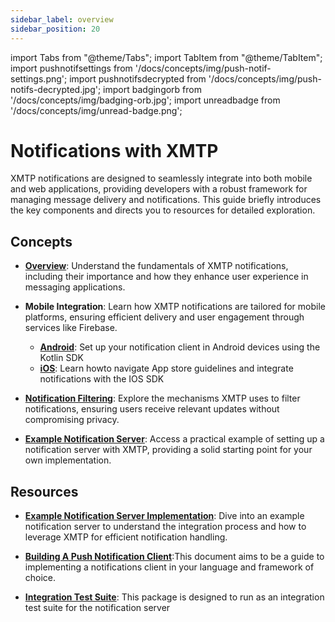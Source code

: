 ```yaml
---
sidebar_label: overview
sidebar_position: 20
---
```


import Tabs from "@theme/Tabs";
import TabItem from "@theme/TabItem";
import pushnotifsettings from '/docs/concepts/img/push-notif-settings.png';
import pushnotifsdecrypted from '/docs/concepts/img/push-notifs-decrypted.jpg';
import badgingorb from '/docs/concepts/img/badging-orb.jpg';
import unreadbadge from '/docs/concepts/img/unread-badge.png';

# Notifications with XMTP

XMTP notifications are designed to seamlessly integrate into both mobile and web applications, providing developers with a robust framework for managing message delivery and notifications. This guide briefly introduces the key components and directs you to resources for detailed exploration.

## Concepts

- [**Overview**](./overview): Understand the fundamentals of XMTP notifications, including their importance and how they enhance user experience in messaging applications.

- **Mobile Integration**: Learn how XMTP notifications are tailored for mobile platforms, ensuring efficient delivery and user engagement through services like Firebase.

  - [**Android**](./android): Set up your notification client in Android devices using the Kotlin SDK
  - [**iOS**](./ios): Learn howto navigate App store guidelines and integrate notifications with the IOS SDK

- [**Notification Filtering**](./filtering): Explore the mechanisms XMTP uses to filter notifications, ensuring users receive relevant updates without compromising privacy.

- [**Example Notification Server**](./server): Access a practical example of setting up a notification server with XMTP, providing a solid starting point for your own implementation.

## Resources

- [**Example Notification Server Implementation**](https://github.com/xmtp/example-notification-server-go): Dive into an example notification server to understand the integration process and how to leverage XMTP for efficient notification handling.

- [**Building A Push Notification Client**](https://github.com/xmtp/example-notification-server-go/blob/main/docs/notifications-client-guide.md):This document aims to be a guide to implementing a notifications client in your language and framework of choice.

- [**Integration Test Suite**](https://github.com/xmtp/example-notification-server-go/blob/main/integration/README.md): This package is designed to run as an integration test suite for the notification server
